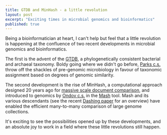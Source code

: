 ```yaml
---
title: GTDB and MinHash - a little revolution
layout: post
excerpt: "Exciting times in microbial genomics and bioinformatics"
published: true
---
```


Being a bioinformatician at heart, I can't help but feel that a little
revolution is happening at the confluence of two recent developments in
microbial genomics and bioinformatics.

The first is the advent of the [GTDB](https://gtdb.ecogenomic.org/), a
phylogenetically consistent bacterial and archaeal taxonomy.  Boldy going
where we didn't go before, [Parks c.s.](https://dx.doi.org/10.1038/nbt.4229)
throw off the shackles of pre-genomic microbiology in favour of taxonomic
assignment based on degrees of genomic similarity.

The second development is the rise of MinHash, a computational approach
designed 20 years ago for [massive scale document comparison](https://dx.doi.org/10.1109/SEQUEN.1997.666900),
and introduced to genomics by [Ondov c.s.](https://dx.doi.org/10.1101/029827)
in the [Mash](https://github.com/marbl/Mash) tool.  Mash and its various
descendants (see the recent [Dashing paper](https://doi.org/10.1186/s13059-019-1875-0)
for an overview) have enabled the efficient many-to-many comparison of large
genome collections.

It's exciting to see the possibilities opened up by these developments, and
an absolute joy to work in a field where these little revolutions still happen.

